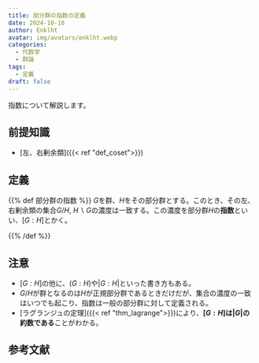 ```yaml
---
title: 部分群の指数の定義
date: 2024-10-16
author: Enklht
avatar: img/avatars/enklht.webp
categories:
  - 代数学
  - 群論
tags:
  - 定義
draft: false
---
```


指数について解説します。

<!--more-->

## 前提知識

- [左、右剰余類]({{< ref "def_coset">}})

## 定義

{{% def 部分群の指数 %}}
$G$を群、$H$をその部分群とする。このとき、その左、右剰余類の集合$G/H$, $H \backslash G$の濃度は一致する。この濃度を部分群$H$の**指数**といい、$[G:H]$とかく。

{{% /def %}}

## 注意

- $[G:H]$の他に、$(G:H)$や$|G:H|$といった書き方もある。
- $G/H$が群となるのは$H$が正規部分群であるときだけだが、集合の濃度の一致はいつでも起こり、指数は一般の部分群に対して定義される。
- [ラグランジュの定理]({{< ref "thm_lagrange">}})により、**$[G:H]$は$|G|$の約数である**ことがわかる。

## 参考文献

